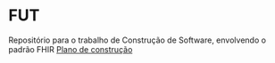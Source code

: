 # FUT
Repositório para o trabalho de Construção de Software, envolvendo o padrão FHIR
[Plano de construção](https://github.com/LeonardoCFilho/fut/blob/main/Documentacao/Plano_de_construcao.md)